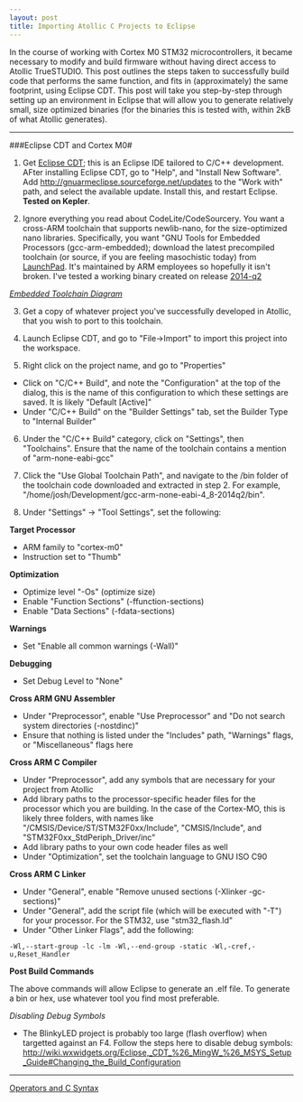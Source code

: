 ```yaml
---
layout: post
title: Importing Atollic C Projects to Eclipse
---
```


In the course of working with Cortex M0 STM32 microcontrollers, it became necessary to modify and build firmware without having direct access to Atollic TrueSTUDIO.  This post outlines the steps taken to successfully build code that performs the same function, and fits in (approximately) the same footprint, using Eclipse CDT.  This post will take you step-by-step through setting up an environment in Eclipse that will allow you to generate relatively small, size optimized binaries (for the binaries this is tested with, within 2kB of what Atollic generates).

-----

###Eclipse CDT and Cortex M0#

1) Get [Eclipse CDT](http://www.eclipse.org/cdt/); this is an Eclipse IDE tailored to C/C++ development.  AFter installing Eclipse CDT, go to "Help", and "Install New Software".  Add http://gnuarmeclipse.sourceforge.net/updates to the "Work with" path, and select the available update.  Install this, and restart Eclipse.  **Tested on Kepler**.

2) Ignore everything you read about CodeLite/CodeSourcery.  You want a cross-ARM toolchain that supports newlib-nano, for the size-optimized nano libraries.  Specifically, you want "GNU Tools for Embedded Processors (gcc-arm-embedded); download the latest precompiled toolchain (or source, if you are feeling masochistic today) from [LaunchPad](https://launchpad.net/gcc-arm-embedded).  It's maintained by ARM employees so hopefully it isn't broken.  I've tested a working binary created on release [2014-q2](https://launchpad.net/gcc-arm-embedded/+milestone/4.8-2014-q2-update)

*[Embedded Toolchain Diagram](http://avr-eclipse.sourceforge.net/user%20manual/concepts/toolchain.html)*

3) Get a copy of whatever project you've successfully developed in Atollic, that you wish to port to this toolchain.

4) Launch Eclipse CDT, and go to "File->Import" to import this project into the workspace.

5) Right click on the project name, and go to "Properties"
- Click on "C/C++ Build", and note the "Configuration" at the top of the dialog, this is the name of this configuration to which these settings are saved.  It is likely "Default [Active]"
- Under "C/C++ Build" on the "Builder Settings" tab, set the Builder Type to "Internal Builder"

6) Under the "C/C++ Build" category, click on "Settings", then "Toolchains".  Ensure that the name of the toolchain contains a mention of "arm-none-eabi-gcc"

7) Click the "Use Global Toolchain Path", and navigate to the /bin folder of the toolchain code downloaded and extracted in  step 2.  For example, "/home/josh/Development/gcc-arm-none-eabi-4_8-2014q2/bin".

8) Under "Settings" -> "Tool Settings", set the following:

**Target Processor**

* ARM family to "cortex-m0"
* Instruction set to "Thumb"

**Optimization**

* Optimize level "-Os" (optimize size)
* Enable "Function Sections" (-ffunction-sections)
* Enable "Data Sections" (-fdata-sections) 

**Warnings**

* Set "Enable all common warnings (-Wall)"

**Debugging**

* Set Debug Level to "None"

**Cross ARM GNU Assembler**

* Under "Preprocessor", enable "Use Preprocessor" and "Do not search system directories (-nostdinc)"
* Ensure that nothing is listed under the "Includes" path, "Warnings" flags, or "Miscellaneous" flags here

**Cross ARM C Compiler**

* Under "Preprocessor", add any symbols that are necessary for your project from Atollic
* Add library paths to the processor-specific header files for the processor which you are building.  In the case of the Cortex-MO, this is likely three folders, with names like "/CMSIS/Device/ST/STM32F0xx/Include", "CMSIS/Include", and "STM32F0xx_StdPeriph_Driver/inc"
* Add library paths to your own code header files as well
* Under "Optimization", set the toolchain language to GNU ISO C90

**Cross ARM C Linker**

* Under "General", enable "Remove unused sections (-Xlinker -gc-sections)"
* Under "General", add the script file (which will be executed with "-T") for your processor.  For the STM32, use "stm32_flash.ld"
* Under "Other Linker Flags", add the following:

```
-Wl,--start-group -lc -lm -Wl,--end-group -static -Wl,-cref,-u,Reset_Handler
```

**Post Build Commands**

The above commands will allow Eclipse to generate an .elf file.  To generate a bin or hex, use whatever tool you find most preferable.

*Disabling Debug Symbols*

- The BlinkyLED project is probably too large (flash overflow) when targetted against an F4.  Follow the steps here to disable debug symbols:
http://wiki.wxwidgets.org/Eclipse,_CDT_%26_MingW_%26_MSYS_Setup_Guide#Changing_the_Build_Configuration

-----
[Operators and C Syntax](http://www.tutorialspoint.com/cprogramming/c_operators.htm)
